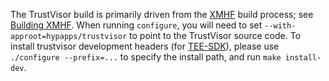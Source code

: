 The TrustVisor build is primarily driven from the [XMHF](../../../xmhf)
build process; see [Building XMHF](../../../xmhf/doc/building-xmhf.md). When
running `configure`, you will need to set `--with-approot=hypapps/trustvisor` 
to point to the TrustVisor source code. To install trustvisor
development headers (for [TEE-SDK](../tee-sdk/)), please use `./configure --prefix=...` to specify
the install path, and run `make install-dev`.
